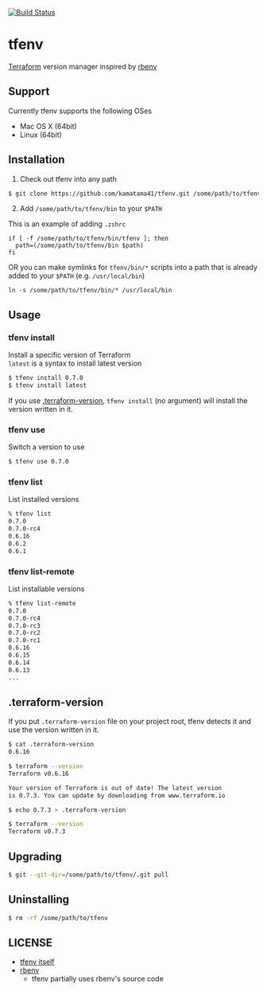 [![Build Status](https://travis-ci.org/kamatama41/tfenv.svg?branch=master)](https://travis-ci.org/kamatama41/tfenv)

# tfenv
[Terraform](https://www.terraform.io/) version manager inspired by [rbenv](https://github.com/rbenv/rbenv)

## Support
Currently tfenv supports the following OSes
- Mac OS X (64bit)
- Linux (64bit)

## Installation
1. Check out tfenv into any path

  ```sh
  $ git clone https://github.com/kamatama41/tfenv.git /some/path/to/tfenv
  ```

2. Add `/some/path/to/tfenv/bin` to your `$PATH`

  This is an example of adding `.zshrc`

  ```
  if [ -f /some/path/to/tfenv/bin/tfenv ]; then
    path=(/some/path/to/tfenv/bin $path)
  fi
  ```

  OR you can make symlinks for `tfenv/bin/*` scripts into a path that is already added to your `$PATH` (e.g. `/usr/local/bin`) 

  ```
  ln -s /some/path/to/tfenv/bin/* /usr/local/bin
  ```

## Usage
### tfenv install
Install a specific version of Terraform  
`latest` is a syntax to install latest version
```sh
$ tfenv install 0.7.0
$ tfenv install latest
```

If you use [.terraform-version](#terraform-version), `tfenv install` (no argument) will install the version written in it.

### tfenv use
Switch a version to use
```sh
$ tfenv use 0.7.0
```

### tfenv list
List installed versions
```sh
% tfenv list
0.7.0
0.7.0-rc4
0.6.16
0.6.2
0.6.1
```

### tfenv list-remote
List installable versions
```sh
% tfenv list-remote
0.7.0
0.7.0-rc4
0.7.0-rc3
0.7.0-rc2
0.7.0-rc1
0.6.16
0.6.15
0.6.14
0.6.13
...
```

## .terraform-version
If you put `.terraform-version` file on your project root, tfenv detects it and use the version written in it.

```sh
$ cat .terraform-version
0.6.16

$ terraform --version
Terraform v0.6.16

Your version of Terraform is out of date! The latest version
is 0.7.3. You can update by downloading from www.terraform.io

$ echo 0.7.3 > .terraform-version

$ terraform --version
Terraform v0.7.3

```

## Upgrading
```sh
$ git --git-dir=/some/path/to/tfenv/.git pull
```

## Uninstalling
```sh
$ rm -rf /some/path/to/tfenv
```

## LICENSE
- [tfenv itself](https://github.com/kamatama41/tfenv/blob/master/LICENSE)
- [rbenv](https://github.com/rbenv/rbenv/blob/master/LICENSE)
  - tfenv partially uses rbenv's source code
